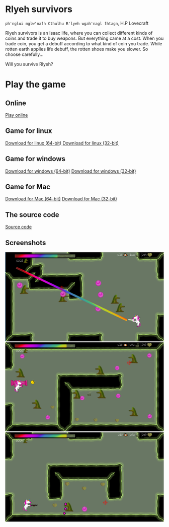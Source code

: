 # Rlyeh survivors

`ph'nglui mglw'nafh Cthulhu R'lyeh wgah'nagl fhtagn`, H.P Lovecraft

Rlyeh survivors is an Isaac life, where you can collect different kinds of coins and trade it to buy weapons. But everything came at a cost. When you trade coin, you get a debuff according to what kind of coin you trade. While rotten earth applies life debuff, the rotten shoes make you slower. So choose carefully...

Will you survive Rlyeh?
# Play the game

## Online

[Play online](https://ludum-rlyeh.github.io/rlyeh-survivors/rlyeh.html)

## Game for linux

[Download for linux (64-bit)](Rlyeh_Survivors.64)
[Download for linux (32-bit)](Rlyeh_Survivors.32)

## Game for windows

[Download for windows (64-bit)](Rlyeh_Survivors.64.exe)
[Download for windows (32-bit)](Rlyeh_Survivors.32.exe)

## Game for Mac

[Download for Mac (64-bit)](Rlyeh_Survivors.64.mac)
[Download for Mac (32-bit)](Rlyeh_Survivors.32.mac)

## The source code
[Source code](https://github.com/ludum-rlyeh/rlyeh-survivors)

## Screenshots

![Screen 1](screenshot1.png)
![Screen 2](screenshot2.png)
![Screen 3](screenshot3.png)